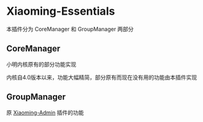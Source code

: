 # Xiaoming-Essentials

本插件分为 CoreManager 和 GroupManager 两部分

## CoreManager

小明内核原有的部分功能实现
  
内核自4.0版本以来，功能大幅精简，部分原有而现在没有用的功能由本插件实现
  
## GroupManager

原 [Xiaoming-Admin](https://github.com/ThymeChen/Xiaoming-Admin) 插件的功能
